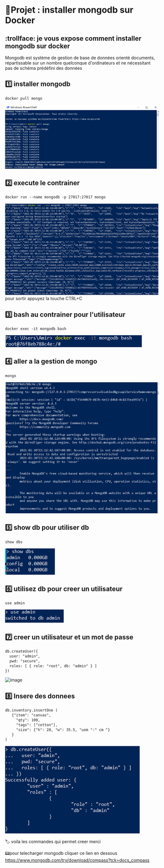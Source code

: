 # :bookmark:Projet : installer mongodb sur Docker 
## :trollface: je vous expose comment installer mongodb sur docker 

Mongodb est système de gestion de base de données orienté documents, répartissable sur un nombre quelconque d'ordinateurs et ne nécessitant pas de schéma prédéfini des données

1️⃣  installer mongodb
---------------------
```
docker pull mongo
```
![image](images/1.PNG)

2️⃣ execute le contrainer 
------------------------
```
docker run --name mongodb -p 27017:27017 mongo
```
![image](images/2.PNG)
pour sortir appuyez la touche CTRL+C

3️⃣ bash au contrainer pour l'utilisateur 
-----------------------------------------
```
docker exec -it mongodb bash
```
![image](images/3.PNG)

4️⃣ aller a la gestion de mongo 
-------------------------------
```
mongo
```
![image](images/5.PNG)

5️⃣ show db pour utiliser db
----------------------------
```
show dbs
```
![image](images/6.PNG)

6️⃣ utilisez db pour creer un utilisateur
-----------------------------------------
```
use admin 
```
![image](images/7.PNG)

7️⃣ creer un utilisateur et un mot de passe
-------------------------------------------
```
db.createUser({
  user: "admin", 
  pwd: "secure", 
  roles: [ { role: "root", db: "admin" } ]
})
```
![image](images/8.PNG)

8️⃣  Insere des donnees 
-----------------------
```
db.inventory.insertOne ( 
   {"item": "canvas", 
     "qty": 100, 
     "tags": ["cotton"], 
     "size": {"h": 28, "w": 35.5, "uom ":" cm "} 
   } 
)
```
![image](images/9.PNG)

:label: voila les commandes qui permet creer merci 

:pager:pour  telecharger mongodb cliquer ce lien en dessous 
https://www.mongodb.com/try/download/compass?tck=docs_compass
